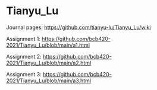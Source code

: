 # Tianyu_Lu

Journal pages: https://github.com/tianyu-lu/Tianyu_Lu/wiki  

Assignment 1: https://github.com/bcb420-2021/Tianyu_Lu/blob/main/a1.html  

Assignment 2: https://github.com/bcb420-2021/Tianyu_Lu/blob/main/a2.html  

Assignment 3: https://github.com/bcb420-2021/Tianyu_Lu/blob/main/a3.html
